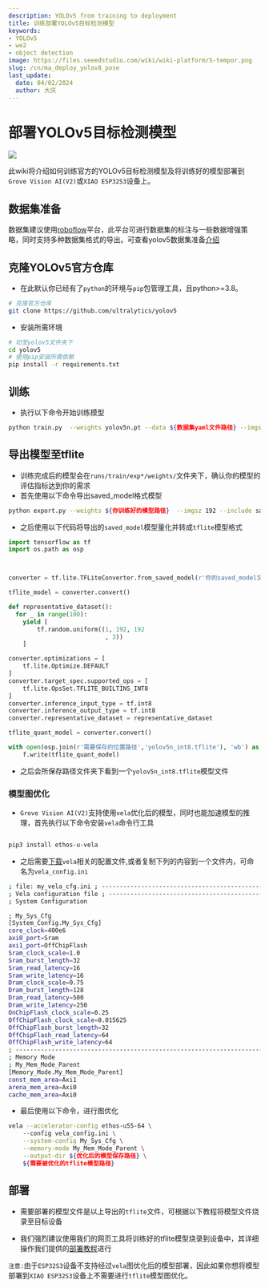 ```yaml
---
description: YOLOv5 from training to deployment
title: 训练部署YOLOv5目标检测模型
keywords:
- YOLOv5 
- we2 
- object detection
image: https://files.seeedstudio.com/wiki/wiki-platform/S-tempor.png
slug: /cn/ma_deploy_yolov8_pose
last_update:
  date: 04/02/2024
  author: 大庆
---
```


# 部署YOLOv5目标检测模型

<div style={{textAlign:'center'}}><img src="https://files.seeedstudio.com/sscma/static/detection_person_yolov5.png" style={{width:600, height:'auto'}}/></div>

此wiki将介绍如何训练官方的YOLOv5目标检测模型及将训练好的模型部署到`Grove Vision AI(V2)`或`XIAO ESP32S3`设备上。

## 数据集准备

数据集建议使用[roboflow](https://universe.roboflow.com/)平台，此平台可进行数据集的标注与一些数据增强策略，同时支持多种数据集格式的导出。可查看yolov5数据集准备[介绍](https://docs.ultralytics.com/zh/yolov5/tutorials/train_custom_data/)

## 克隆YOLOv5官方仓库

- 在此默认你已经有了`python`的环境与`pip`包管理工具，且python>=3.8。

```bash
# 克隆官方仓库
git clone https://github.com/ultralytics/yolov5
```

- 安装所需环境

```bash
# 切至yolov5文件夹下
cd yolov5
# 使用pip安装所需依赖
pip install -r requirements.txt
```

## 训练

- 执行以下命令开始训练模型

```bash
python train.py  --weights yolov5n.pt --data ${数据集yaml文件路径} --imgsz 192
```

## 导出模型至tflite

- 训练完成后的模型会在`runs/train/exp*/weights/`文件夹下，确认你的模型的评估指标达到你的需求
- 首先使用以下命令导出saved_model格式模型

```bash
python export.py --weights ${你训练好的模型路径}  --imgsz 192 --include saved_model
```

- 之后使用以下代码将导出的`saved_model`模型量化并转成`tflite`模型格式

```python
import tensorflow as tf
import os.path as osp



converter = tf.lite.TFLiteConverter.from_saved_model(r'你的saved_model文件夹路径')

tflite_model = converter.convert()

def representative_dataset():
  for _ in range(100):
    yield [
        tf.random.uniform((1, 192, 192
                           , 3))
    ]

converter.optimizations = [
    tf.lite.Optimize.DEFAULT
]
converter.target_spec.supported_ops = [
    tf.lite.OpsSet.TFLITE_BUILTINS_INT8
]
converter.inference_input_type = tf.int8
converter.inference_output_type = tf.int8
converter.representative_dataset = representative_dataset

tflite_quant_model = converter.convert()

with open(osp.join(r'需要保存的位置路径','yolov5n_int8.tflite'), 'wb') as f:
    f.write(tflite_quant_model)

```

- 之后会所保存路径文件夹下看到一个`yolov5n_int8.tflite`模型文件

### 模型图优化

- `Grove Vision AI(V2)`支持使用`vela`优化后的模型，同时也能加速模型的推理，首先执行以下命令安装`vela`命令行工具

```bash

pip3 install ethos-u-vela
```

- 之后需要[下载](https://files.seeedstudio.com/sscma/configs/vela_config.ini)`vela`相关的配置文件,或者复制下列的内容到一个文件内，可命名为`vela_config.ini`

```bash
; file: my_vela_cfg.ini ; ----------------------------------------------------------------------------- 
; Vela configuration file ; ----------------------------------------------------------------------------- 
; System Configuration 

; My_Sys_Cfg 
[System_Config.My_Sys_Cfg] 
core_clock=400e6 
axi0_port=Sram 
axi1_port=OffChipFlash 
Sram_clock_scale=1.0 
Sram_burst_length=32 
Sram_read_latency=16 
Sram_write_latency=16 
Dram_clock_scale=0.75 
Dram_burst_length=128 
Dram_read_latency=500 
Dram_write_latency=250 
OnChipFlash_clock_scale=0.25 
OffChipFlash_clock_scale=0.015625 
OffChipFlash_burst_length=32 
OffChipFlash_read_latency=64 
OffChipFlash_write_latency=64 
; ----------------------------------------------------------------------------- 
; Memory Mode 
; My_Mem_Mode_Parent 
[Memory_Mode.My_Mem_Mode_Parent] 
const_mem_area=Axi1 
arena_mem_area=Axi0 
cache_mem_area=Axi0
```

- 最后使用以下命令，进行图优化

```bash
vela --accelerator-config ethos-u55-64 \ 
    --config vela_config.ini \
    --system-config My_Sys_Cfg \
    --memory-mode My_Mem_Mode_Parent \
    --output-dir ${优化后的模型保存路径} \
    ${需要被优化的tflite模型路径}
```

## 部署

- 需要部署的模型文件是以上导出的`tflite`文件，可根据以下教程将模型文件烧录至目标设备

- 我们强烈建议使用我们的网页工具将训练好的tflite模型烧录到设备中，其详细操作我们提供的[部署教程](https://wiki.seeedstudio.com/ModelAssistant_Deploy_Overview/)进行

`注意:`由于`ESP32S3`设备不支持经过`vela`图优化后的模型部署，因此如果你想将模型部署到`XIAO ESP32S3`设备上不需要进行`tflite`模型图优化。
